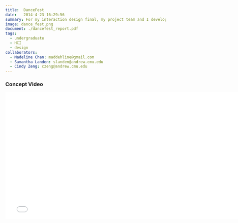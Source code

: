 ```yaml
---
title:  DanceFest
date:   2014-4-23 16:29:56
summary: For my interaction design final, my project team and I developed a ubiquitous computing system that improves EDM concerts. The system, dubbed DanceFest, captures dance moves of individuals at concerts and exhibits them to the crowd. 
image: dance_fest.png
document: ./dancefest_report.pdf
tags:
  - undergraduate
  - HCI
  - design
collaborators:
  - Madeline Chan: maddehline@gmail.com
  - Samantha Landen: slanden@andrew.cmu.edu
  - Cindy Zeng: czeng@andrew.cmu.edu
---
```


### Concept Video

<iframe width="760" height="400" src="//www.youtube.com/embed/bhv2wQB0Eoc" frameborder="0" allowfullscreen style="display: block; margin-left: auto; margin-right: auto;"></iframe>
